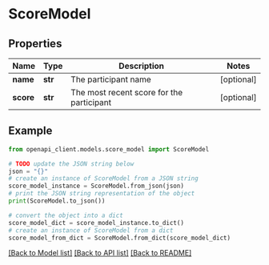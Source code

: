 # ScoreModel


## Properties

Name | Type | Description | Notes
------------ | ------------- | ------------- | -------------
**name** | **str** | The participant name | [optional] 
**score** | **str** | The most recent score for the participant | [optional] 

## Example

```python
from openapi_client.models.score_model import ScoreModel

# TODO update the JSON string below
json = "{}"
# create an instance of ScoreModel from a JSON string
score_model_instance = ScoreModel.from_json(json)
# print the JSON string representation of the object
print(ScoreModel.to_json())

# convert the object into a dict
score_model_dict = score_model_instance.to_dict()
# create an instance of ScoreModel from a dict
score_model_from_dict = ScoreModel.from_dict(score_model_dict)
```
[[Back to Model list]](../README.md#documentation-for-models) [[Back to API list]](../README.md#documentation-for-api-endpoints) [[Back to README]](../README.md)


